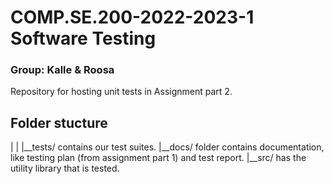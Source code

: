 # COMP.SE.200-2022-2023-1 Software Testing 
### Group: Kalle & Roosa
Repository for hosting unit tests in Assignment part 2.

## Folder stucture
|
|
|__tests/ contains our test suites.
|__docs/ folder contains documentation, like testing plan (from assignment part 1) and test report.
|__src/ has the utility library that is tested.